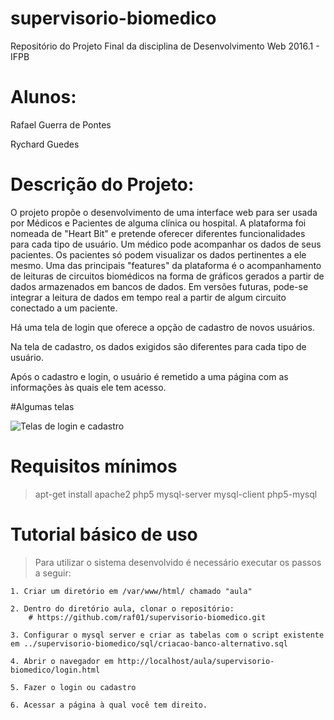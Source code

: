 # supervisorio-biomedico
Repositório do Projeto Final da disciplina de Desenvolvimento Web 2016.1 - IFPB

# Alunos:

Rafael Guerra de Pontes

Rychard Guedes

# Descrição do Projeto:

O projeto propõe o desenvolvimento de uma interface web para ser usada por Médicos e Pacientes de alguma clínica ou hospital. A plataforma foi nomeada de "Heart Bit" e pretende oferecer diferentes funcionalidades para cada tipo de usuário. Um médico pode acompanhar os dados de seus pacientes. Os pacientes só podem visualizar os dados pertinentes a ele mesmo. Uma das principais "features" da plataforma é o acompanhamento de leituras de circuitos biomédicos na forma de gráficos gerados a partir de dados armazenados em bancos de dados. Em versões futuras, pode-se integrar a leitura de dados em tempo real a partir de algum circuito conectado a um paciente.

Há uma tela de login que oferece a opção de cadastro de novos usuários.

Na tela de cadastro, os dados exigidos são diferentes para cada tipo de usuário.

Após o cadastro e login, o usuário é remetido a uma página com as informações às quais ele tem acesso.

#Algumas telas

![Telas de login e cadastro](https://drive.google.com/open?id=0B-O63wXhLBMvQXRBTFlCOUZza3c)

# Requisitos mínimos

  > apt-get install apache2 php5 mysql-server mysql-client php5-mysql

# Tutorial básico de uso

  > Para utilizar o sistema desenvolvido é necessário executar os passos a seguir:

    1. Criar um diretório em /var/www/html/ chamado "aula"

    2. Dentro do diretório aula, clonar o repositório:
        # https://github.com/raf01/supervisorio-biomedico.git

    3. Configurar o mysql server e criar as tabelas com o script existente em ../supervisorio-biomedico/sql/criacao-banco-alternativo.sql

    4. Abrir o navegador em http://localhost/aula/supervisorio-biomedico/login.html

    5. Fazer o login ou cadastro

    6. Acessar a página à qual você tem direito.
